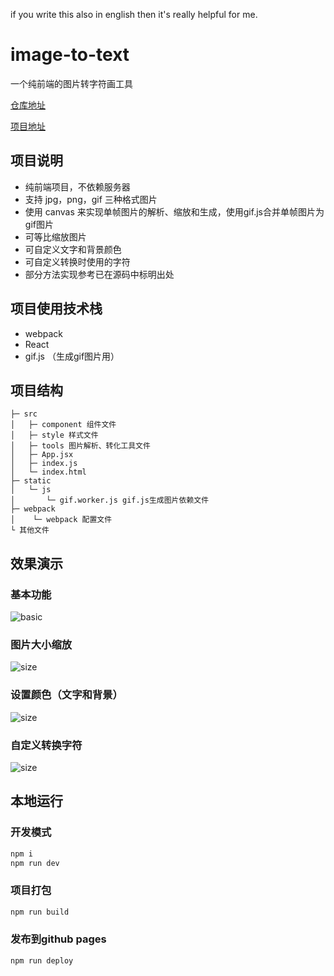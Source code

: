 if you write this also in english then it's really helpful for me.


# image-to-text

一个纯前端的图片转字符画工具

[仓库地址](https://github.com/kainstar/image-to-text)

[项目地址](https://blog.kainstar.moe/image-to-text/)

## 项目说明

- 纯前端项目，不依赖服务器
- 支持 jpg，png，gif 三种格式图片
- 使用 canvas 来实现单帧图片的解析、缩放和生成，使用gif.js合并单帧图片为gif图片
- 可等比缩放图片
- 可自定义文字和背景颜色
- 可自定义转换时使用的字符
- 部分方法实现参考已在源码中标明出处

## 项目使用技术栈

- webpack
- React
- gif.js （生成gif图片用）

## 项目结构

```
├─ src
│   ├─ component 组件文件
│   ├─ style 样式文件
│   ├─ tools 图片解析、转化工具文件
│   ├─ App.jsx
│   ├─ index.js
│   └─ index.html
├─ static
│   └─ js
│       └─ gif.worker.js gif.js生成图片依赖文件
├─ webpack
│    └─ webpack 配置文件
└ 其他文件
```

## 效果演示

### 基本功能

![basic](./pic/basic.gif)

### 图片大小缩放

![size](./pic/size.gif)

### 设置颜色（文字和背景）

![size](./pic/color.gif)

### 自定义转换字符

![size](./pic/custom-chars.gif)

## 本地运行

### 开发模式

```bash
npm i
npm run dev
```

### 项目打包

```bash
npm run build
```

### 发布到github pages

```bash
npm run deploy
```
